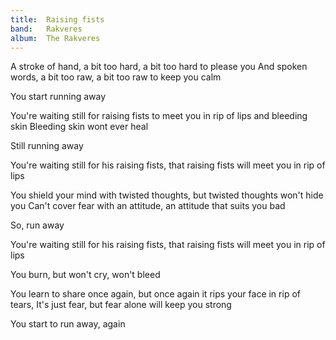 ```yaml
---
title:  Raising fists
band:   Rakveres
album:  The Rakveres
---
```


A stroke of hand,
a bit too hard,
a bit too hard to please you
And spoken words,
a bit too raw,
a bit too raw to keep you calm

You start running away

You're waiting still
for raising fists to meet you
in rip of lips and bleeding skin
Bleeding skin wont ever heal

Still running away

You're waiting still for his
raising fists,
that raising fists will meet you
in rip of lips

You shield your mind
with twisted thoughts,
but twisted thoughts won't hide you
Can't cover fear with an attitude,
an attitude that suits you bad

So, run away

You're waiting still for his
raising fists,
that raising fists will meet you
in rip of lips

You burn, but won't cry, won't bleed

You learn to share once again,
but once again it rips your face
in rip of tears,
It's just fear,
but fear alone will keep you strong

You start to run away, again